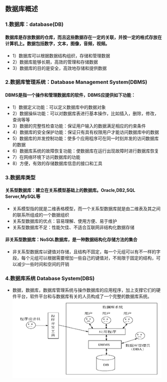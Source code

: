 ## 数据库概述

### 1.数据库：database(DB)
#### 数据库是存放数据的仓库，而且这些数据存在一定的关联，并按一定的格式存放在计算机上。数据包括数字，文本，图像，音频，视频。
- 1）数据库可以根据数据结构组织，存储和管理数据
- 2）数据库能够长期，高效的管理和存储数据
- 3）数据库的目的是安全，高效地存储和提供数据

### 2.数据库管理系统：Database Management System(DBMS)
#### DBMS是指一个操作和管理数据库的软件，DBMS应提供如下功能：
- 1）数据定义功能：可以定义数据库中的数据对象
- 2）数据操纵功能：可以对数据库表进行基本操作，比如插入，删除，修改，查询等等
- 3）数据的完整性检查功能：保证用户输入的数据满足相应的约束条件
- 4）数据库的安全保护功能：保证只有具有权限用户才能访问数据库中的数据
- 5）数据库的并发控制功能：使多个应用程序可在同一时刻并发的访问数据库的数据
- 6）数据库系统的故障恢复功能：使数据库在运行出现故障时进行数据库恢复
- 7）在网络环境下访问数据库的功能
- 8）方便，有效的存储数据库信息的接口和工具 

### 3.数据库类型
#### 关系型数据库：建立在关系模型基础上的数据库。Oracle,DB2,SQL Server,MySQL等
- 关系模型指的就是二维表格模型，而一个关系型数据库就是由二维表及其之间的联系所组成的一个数据组织
- 关系型数据库的优点：容易理解、使用方便、易于维护
- 关系型数据库不足：性能欠佳、不适合互联网非结构化数据存储
#### 非关系型数据库：NoSQL数据库，是一种数据结构化存储方法的集合
- 非关系型数据库以键值对存储，且结构不固定，每一个元组可以有不一样的字段，每个元组可以根据需要增加一些自己的键值对，不局限于固定的结构，可以减少一些时间和空间的开销

### 4.数据库系统 Database System(DBS)
- 数据，数据库，数据库管理系统与操作数据库的应用程序，加上支撑它们的硬件平台，软件平台和与数据库有关的人员构成了一个完整的数据库系统。
![alt 数据库系统](数据库系统.png)